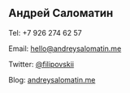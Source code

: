 ## Андрей Саломатин

Tel: +7 926 274 62 57

Email: [hello@andreysalomatin.me][mailto]

Twitter: [@filipovskii][twitter]

Blog: [andreysalomatin.me][blog]


[mailto]: mailto:hello@andreysalomatin.me
[twitter]: https://twitter.com/filipovskii
[blog]: http://andreysalomatin.me

